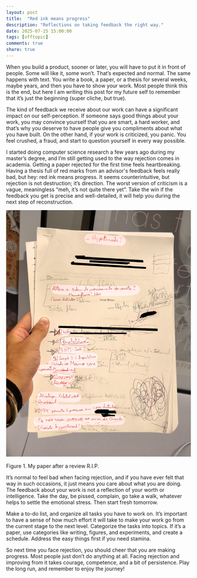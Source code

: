 ```yaml
---
layout: post
title:  "Red ink means progress"
description: "Reflections on taking feedback the right way."
date: 2025-07-25 15:00:00
tags: [offtopic]
comments: true
share: true
---
```


When you build a product, sooner or later, you will have to put it in front of people. Some will like it, some won’t. That’s expected and normal. The same happens with text. You write a book, a paper, or a thesis for several weeks, maybe years, and then you have to show your work. Most people think this is the end, but here I am writing this post for my future self to remember that it’s just the beginning (super cliche, but true).

The kind of feedback we receive about our work can have a significant impact on our self-perception. If someone says good things about your work, you may convince yourself that you are smart, a hard worker, and that’s why you deserve to have people give you compliments about what you have built. On the other hand, if your work is criticized, you panic. You feel crushed, a fraud, and start to question yourself in every way possible.

I started doing computer science research a few years ago during my master’s degree, and I’m still getting used to the way rejection comes in academia. Getting a paper rejected for the first time feels heartbreaking. Having a thesis full of red marks from an advisor's feedback feels really bad, but hey: red ink means progress. It seems counterintuitive, but rejection is not destruction; it’s direction. The worst version of criticism is a vague, meaningless “meh, it’s not quite there yet”. Take the win if the feedback you get is precise and well-detailed, it will help you during the next step of reconstruction.

![Red Ink](https://raw.githubusercontent.com/andreybleme/andreybleme.github.io/master/assets/img/red-ink-paper.jpg "Red Ink")

Figure 1. My paper after a review R.I.P.

It’s normal to feel bad when facing rejection, and if you have ever felt that way in such occasions, it just means you care about what you are doing. The feedback about your work is not a reflection of your worth or intelligence. Take the day, be pissed, complain, go take a walk, whatever helps to settle the emotional stress. Then start fresh tomorrow. 

Make a to-do list, and organize all tasks you have to work on. It’s important to have a sense of how much effort it will take to make your work go from the current stage to the next level. Categorize the tasks into topics. If it’s a paper, use categories like writing, figures, and experiments, and create a schedule. Address the easy things first if you need stamina.

So next time you face rejection, you should cheer that you are making progress. Most people just don’t do anything at all. Facing rejection and improving from it takes courage, competence, and a bit of persistence. Play the long run, and remember to enjoy the journey!